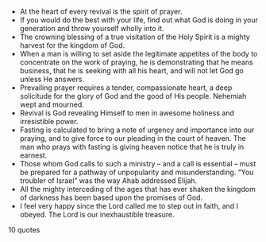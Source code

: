  - At the heart of every revival is the spirit of prayer.
 - If you would do the best with your life, find out what God is doing in your generation and throw yourself wholly into it.
 - The crowning blessing of a true visitation of the Holy Spirit is a mighty harvest for the kingdom of God.
 - When a man is willing to set aside the legitimate appetites of the body to concentrate on the work of praying, he is demonstrating that he means business, that he is seeking with all his heart, and will not let God go unless He answers.
 - Prevailing prayer requires a tender, compassionate heart, a deep solicitude for the glory of God and the good of His people. Nehemiah wept and mourned.
 - Revival is God revealing Himself to men in awesome holiness and irresistible power.
 - Fasting is calculated to bring a note of urgency and importance into our praying, and to give force to our pleading in the court of heaven. The man who prays with fasting is giving heaven notice that he is truly in earnest.
 - Those whom God calls to such a ministry – and a call is essential – must be prepared for a pathway of unpopularity and misunderstanding. “You troubler of Israel” was the way Ahab addressed Elijah.
 - All the mighty interceding of the ages that has ever shaken the kingdom of darkness has been based upon the promises of God.
 - I feel very happy since the Lord called me to step out in faith, and I obeyed. The Lord is our inexhaustible treasure.

10 quotes